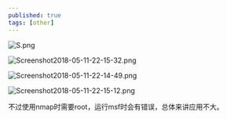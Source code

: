 ```yaml
---
published: true
tags: [other]
---
```

![S.png](https://i.loli.net/2018/05/14/5af97fd73580e.png)

![Screenshot2018-05-11-22-15-32.png](https://i.loli.net/2018/05/14/5af97fd6ec9c3.png)

![Screenshot2018-05-11-22-14-49.png](https://i.loli.net/2018/05/14/5af97fd721a6c.png)

![Screenshot2018-05-11-22-15-12.png](https://i.loli.net/2018/05/14/5af97fd730dd5.png)

不过使用nmap时需要root，运行msf时会有错误，总体来讲应用不大。
